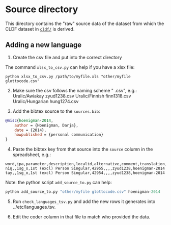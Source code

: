 # Source directory

This directory contains the "raw" source data of the dataset from which the
CLDF dataset in [`cldf/`](../cldf) is derived.

## Adding a new language

1. Create the csv file and put into the correct directory

The command `xlsx_to_csv.py` can help if you have a xlsx file:

```shell
python xlsx_to_csv.py /path/to/myfile.xls "other/myfile glottocode.csv"
```

2. Make sure the csv follows the naming scheme "<language> <glottocode>.csv", e.g.:
    Uralic/Awiakay zyud1238.csv
    Uralic/Finnish finn1318.csv
    Uralic/Hungarian hung1274.csv
    
3. Add the bibtex source to the `sources.bib`:

```bibtex
@misc{hoenigman-2014,
    author = {Hoenigman, Darja},
    date = {2014},
    howpublished = {personal communication}
}
```


4. Paste the bibtex key from that source into the `source` column in the spreadsheet, e.g.:

```
word,ipa,parameter,description,localid,alternative,comment,translation,glottocode,source
niŋ,,1sg_s,1st (excl) Person Singular,42955,,,,zyud1238,hoenigman-2014
tay,,1sg_o,1st (excl) Person Singular,42954,,,,zyud1238,hoenigman-2014
```

Note: the python script `add_source_to.py` can help:

```python
python add_source_to.py "other/myfile glottocode.csv" hoenigman-2014
```

5. Run `check_languages_tsv.py` and add the new rows it generates into ../etc/languages.tsv.

6. Edit the coder column in that file to match who provided the data.

